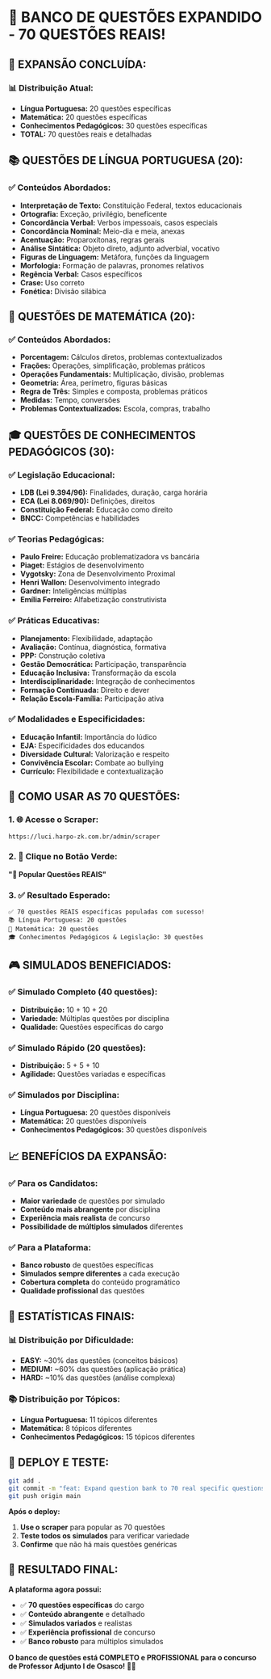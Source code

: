 # 🎯 BANCO DE QUESTÕES EXPANDIDO - 70 QUESTÕES REAIS!

## 🚀 **EXPANSÃO CONCLUÍDA:**

### **📊 Distribuição Atual:**
- **Língua Portuguesa:** 20 questões específicas
- **Matemática:** 20 questões específicas  
- **Conhecimentos Pedagógicos:** 30 questões específicas
- **TOTAL:** 70 questões reais e detalhadas

## 📚 **QUESTÕES DE LÍNGUA PORTUGUESA (20):**

### **✅ Conteúdos Abordados:**
- **Interpretação de Texto:** Constituição Federal, textos educacionais
- **Ortografia:** Exceção, privilégio, beneficente
- **Concordância Verbal:** Verbos impessoais, casos especiais
- **Concordância Nominal:** Meio-dia e meia, anexas
- **Acentuação:** Proparoxítonas, regras gerais
- **Análise Sintática:** Objeto direto, adjunto adverbial, vocativo
- **Figuras de Linguagem:** Metáfora, funções da linguagem
- **Morfologia:** Formação de palavras, pronomes relativos
- **Regência Verbal:** Casos específicos
- **Crase:** Uso correto
- **Fonética:** Divisão silábica

## 🔢 **QUESTÕES DE MATEMÁTICA (20):**

### **✅ Conteúdos Abordados:**
- **Porcentagem:** Cálculos diretos, problemas contextualizados
- **Frações:** Operações, simplificação, problemas práticos
- **Operações Fundamentais:** Multiplicação, divisão, problemas
- **Geometria:** Área, perímetro, figuras básicas
- **Regra de Três:** Simples e composta, problemas práticos
- **Medidas:** Tempo, conversões
- **Problemas Contextualizados:** Escola, compras, trabalho

## 🎓 **QUESTÕES DE CONHECIMENTOS PEDAGÓGICOS (30):**

### **✅ Legislação Educacional:**
- **LDB (Lei 9.394/96):** Finalidades, duração, carga horária
- **ECA (Lei 8.069/90):** Definições, direitos
- **Constituição Federal:** Educação como direito
- **BNCC:** Competências e habilidades

### **✅ Teorias Pedagógicas:**
- **Paulo Freire:** Educação problematizadora vs bancária
- **Piaget:** Estágios de desenvolvimento
- **Vygotsky:** Zona de Desenvolvimento Proximal
- **Henri Wallon:** Desenvolvimento integrado
- **Gardner:** Inteligências múltiplas
- **Emília Ferreiro:** Alfabetização construtivista

### **✅ Práticas Educativas:**
- **Planejamento:** Flexibilidade, adaptação
- **Avaliação:** Contínua, diagnóstica, formativa
- **PPP:** Construção coletiva
- **Gestão Democrática:** Participação, transparência
- **Educação Inclusiva:** Transformação da escola
- **Interdisciplinaridade:** Integração de conhecimentos
- **Formação Continuada:** Direito e dever
- **Relação Escola-Família:** Participação ativa

### **✅ Modalidades e Especificidades:**
- **Educação Infantil:** Importância do lúdico
- **EJA:** Especificidades dos educandos
- **Diversidade Cultural:** Valorização e respeito
- **Convivência Escolar:** Combate ao bullying
- **Currículo:** Flexibilidade e contextualização

## 🚀 **COMO USAR AS 70 QUESTÕES:**

### **1. 🌐 Acesse o Scraper:**
```
https://luci.harpo-zk.com.br/admin/scraper
```

### **2. 🎯 Clique no Botão Verde:**
**"🚀 Popular Questões REAIS"**

### **3. ✅ Resultado Esperado:**
```
✅ 70 questões REAIS específicas populadas com sucesso!
📚 Língua Portuguesa: 20 questões
🔢 Matemática: 20 questões  
🎓 Conhecimentos Pedagógicos & Legislação: 30 questões
```

## 🎮 **SIMULADOS BENEFICIADOS:**

### **✅ Simulado Completo (40 questões):**
- **Distribuição:** 10 + 10 + 20
- **Variedade:** Múltiplas questões por disciplina
- **Qualidade:** Questões específicas do cargo

### **✅ Simulado Rápido (20 questões):**
- **Distribuição:** 5 + 5 + 10  
- **Agilidade:** Questões variadas e específicas

### **✅ Simulados por Disciplina:**
- **Língua Portuguesa:** 20 questões disponíveis
- **Matemática:** 20 questões disponíveis
- **Conhecimentos Pedagógicos:** 30 questões disponíveis

## 📈 **BENEFÍCIOS DA EXPANSÃO:**

### **✅ Para os Candidatos:**
- **Maior variedade** de questões por simulado
- **Conteúdo mais abrangente** por disciplina
- **Experiência mais realista** de concurso
- **Possibilidade de múltiplos simulados** diferentes

### **✅ Para a Plataforma:**
- **Banco robusto** de questões específicas
- **Simulados sempre diferentes** a cada execução
- **Cobertura completa** do conteúdo programático
- **Qualidade profissional** das questões

## 🎯 **ESTATÍSTICAS FINAIS:**

### **📊 Distribuição por Dificuldade:**
- **EASY:** ~30% das questões (conceitos básicos)
- **MEDIUM:** ~60% das questões (aplicação prática)
- **HARD:** ~10% das questões (análise complexa)

### **📚 Distribuição por Tópicos:**
- **Língua Portuguesa:** 11 tópicos diferentes
- **Matemática:** 8 tópicos diferentes
- **Conhecimentos Pedagógicos:** 15 tópicos diferentes

## 🚀 **DEPLOY E TESTE:**

```bash
git add .
git commit -m "feat: Expand question bank to 70 real specific questions - 20 Portuguese, 20 Math, 30 Pedagogical Knowledge"
git push origin main
```

**Após o deploy:**
1. **Use o scraper** para popular as 70 questões
2. **Teste todos os simulados** para verificar variedade
3. **Confirme** que não há mais questões genéricas

## 🎉 **RESULTADO FINAL:**

**A plataforma agora possui:**
- ✅ **70 questões específicas** do cargo
- ✅ **Conteúdo abrangente** e detalhado
- ✅ **Simulados variados** e realistas
- ✅ **Experiência profissional** de concurso
- ✅ **Banco robusto** para múltiplos simulados

**O banco de questões está COMPLETO e PROFISSIONAL para o concurso de Professor Adjunto I de Osasco! 🎯🎉**
